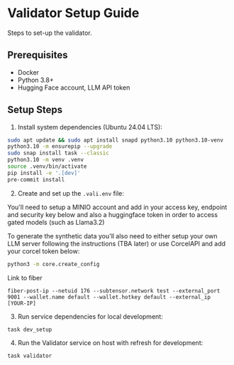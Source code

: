 # Validator Setup Guide

Steps to set-up the validator.

## Prerequisites

- Docker
- Python 3.8+
- Hugging Face account, LLM API token

## Setup Steps

1. Install system dependencies (Ubuntu 24.04 LTS):

```bash
sudo apt update && sudo apt install snapd python3.10 python3.10-venv
python3.10 -m ensurepip --upgrade
sudo snap install task --classic
python3.10 -m venv .venv
source .venv/bin/activate
pip install -e '.[dev]'
pre-commit install
```

2. Create and set up the `.vali.env` file:

You'll need to setup a MINIO account and add in your access key, endpoint and security key below and also a huggingface token in order to access gated models (such as Llama3.2)

To generate the synthetic data you'll also need to either setup your own LLM server following the instructions (TBA later) or use CorcelAPI and add
your corcel token below:

```bash
python3 -m core.create_config
```

Link to fiber

```base
fiber-post-ip --netuid 176 --subtensor.network test --external_port 9001 --wallet.name default --wallet.hotkey default --external_ip [YOUR-IP]
```
3. Run service dependencies for local development:

```bash
task dev_setup
```

4. Run the Validator service on host with refresh for development:

```bash
task validator
```
